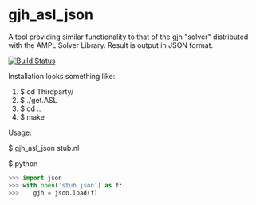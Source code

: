 # gjh_asl_json
A tool providing similar functionality to that of the gjh
"solver" distributed with the AMPL Solver Library. Result is
output in JSON format.

[![Build Status](https://travis-ci.org/ghackebeil/gjh_asl_json.svg?branch=master)](https://travis-ci.org/ghackebeil/gjh_asl_json)

Installation looks something like:
 1. $ cd Thirdparty/
 2. $ ./get.ASL
 3. $ cd ..
 4. $ make

Usage:

$ gjh_asl_json stub.nl

$ python
```python
>>> import json
>>> with open('stub.json') as f:
>>>    gjh = json.load(f)
```
